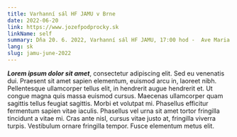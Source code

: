 ```yaml
---
title: Varhanní sál HF JAMU v Brne
date: 2022-06-20
link: https://www.jozefpodprocky.sk
linkName: self
summary: Dňa 20. 6. 2022, Varhanní sál HF JAMU, 17:00 hod -  Ave Maria pre soprán a organ op. 7 č. 2, Ave verum corpus pre spev a organ op. 34 č. 4, v obsadení Zuzana Barochová - soprán, Ján Fic - organ.
lang: sk
slug: jamu-june-2022
---
```


 ***Lorem ipsum dolor sit amet***, consectetur adipiscing elit. Sed eu venenatis dui. Praesent sit amet sapien elementum, euismod arcu in, laoreet nibh. Pellentesque ullamcorper tellus elit, in hendrerit augue hendrerit et. Ut congue magna quis massa euismod cursus. Maecenas ullamcorper quam sagittis tellus feugiat sagittis. Morbi et volutpat mi. Phasellus efficitur fermentum sapien vitae iaculis. Phasellus vel urna sit amet tortor fringilla tincidunt a vitae mi. Cras ante nisl, cursus vitae justo at, fringilla viverra turpis. Vestibulum ornare fringilla tempor. Fusce elementum metus elit.